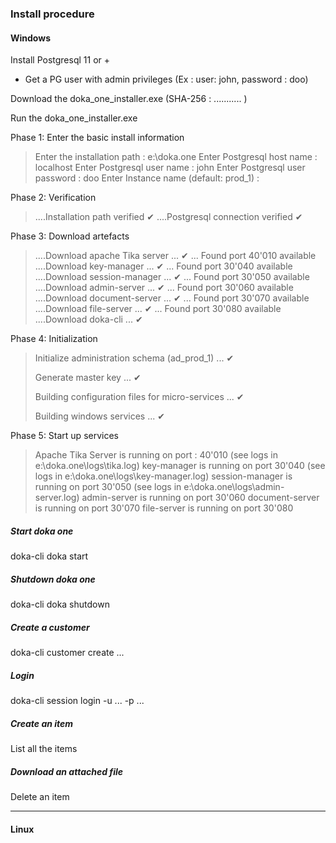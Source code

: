 ### Install procedure

#### Windows

Install Postgresql 11 or +

* Get a PG user with admin privileges (Ex : user: john, password : doo)

Download the doka_one_installer.exe (SHA-256 : ........... )

Run the doka_one_installer.exe

Phase 1: Enter the basic install information 

> Enter the installation path :  e:\doka.one
> Enter Postgresql host name : localhost
> Enter Postgresql user name : john
> Enter Postgresql user password : doo
> Enter Instance name (default: prod_1) :

Phase 2: Verification 

> ....Installation path verified ✔
> ....Postgresql connection verified ✔

Phase 3: Download artefacts

> ....Download apache Tika server ... ✔ ... Found port 40'010 available
> ....Download key-manager ... ✔ ... Found port 30'040 available
> ....Download session-manager ... ✔ ... Found port 30'050 available
> ....Download admin-server ... ✔ ... Found port 30'060 available
> ....Download document-server ... ✔ ... Found port 30'070 available
>....Download file-server ... ✔ ... Found port 30'080 available
> ....Download doka-cli ... ✔

Phase 4: Initialization

> Initialize administration schema (ad_prod_1) ... ✔
> 
> Generate master key ... ✔
> 
> Building configuration files for micro-services ... ✔
>
> Building windows services ... ✔

Phase 5: Start up services

> Apache Tika Server is running on port : 40'010 (see logs in e:\doka.one\logs\\tika.log)
> key-manager is running on port 30'040 (see logs in e:\doka.one\logs\key-manager.log)
> session-manager is running on port 30'050 (see logs in e:\doka.one\logs\admin-server.log)
> admin-server is running on port 30'060
> document-server is running on port 30'070
>file-server is running on port 30'080

##### Start doka one

doka-cli doka start

##### Shutdown doka one

doka-cli doka shutdown

##### Create a customer

doka-cli customer create ...

##### Login

doka-cli session login -u ... -p ...

##### Create an item

List all the items

##### Download an attached file

Delete an item


---



#### Linux
